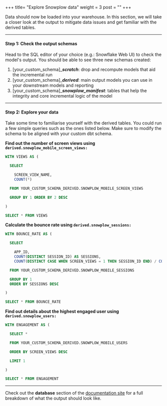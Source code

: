 +++
title= "Explore Snowplow data"
weight = 3
post = ""
+++

Data should now be loaded into your warehouse. In this section, we will take a closer look at the output to mitigate data issues and get familiar with the derived tables.

***

#### **Step 1:** Check the output schemas

Head to the SQL editor of your choice (e.g.: Snowflake Web UI) to check the model's output. You should be able to see three new schemas created:

1. [your_custom_schema]_***scratch***: drop and recompute models that aid the incremental run
2. [your_custom_schema]_***derived***: main output models you can use in your downstream models and reporting
3. [your_custom_schema]_***snowplow_manifest***: tables that help the integrity and core incremental logic of the model

***

#### **Step 2:** Explore your data

Take some time to familiarise yourself with the derived tables. You could run a few simple queries such as the ones listed below. Make sure to modify the schema to be aligned with your custom dbt schema.

**Find out the number of screen views using `derived.snowplow_mobile_screen_views:`**

```sql
WITH VIEWS AS (

  SELECT

    SCREEN_VIEW_NAME,
    COUNT(*)

  FROM YOUR_CUSTOM_SCHEMA_DERIVED.SNOWPLOW_MOBILE_SCREEN_VIEWS

  GROUP BY 1 ORDER BY 2 DESC

)

SELECT * FROM VIEWS
```

**Calculate the bounce rate using `derived.snowplow_sessions:`**

```sql
WITH BOUNCE_RATE AS (

  SELECT

    APP_ID,
    COUNT(DISTINCT SESSION_ID) AS SESSIONS,
    COUNT(DISTINCT CASE WHEN SCREEN_VIEWS = 1 THEN SESSION_ID END) / COUNT(DISTINCT SESSION_ID) AS BOUNCE_RATE

  FROM YOUR_CUSTOM_SCHEMA_DERIVED.SNOWPLOW_MOBILE_SESSIONS

  GROUP BY 1
  ORDER BY SESSIONS DESC

)

SELECT * FROM BOUNCE_RATE
```

**Find out details about the highest engaged user using `derived.snowplow_users:`**

```sql
WITH ENGAGEMENT AS (

  SELECT *

  FROM YOUR_CUSTOM_SCHEMA_DERIVED.SNOWPLOW_MOBILE_USERS

  ORDER BY SCREEN_VIEWS DESC

  LIMIT 1

)

SELECT * FROM ENGAGEMENT
```

***

Check out the **database** section of the [documentation site](https://snowplow.github.io/dbt-snowplow-mobile/#!/overview/snowplow_mobile) for a full breakdown of what the output should look like.

